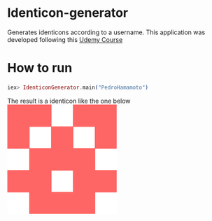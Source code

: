 # Identicon-generator
Generates identicons according to a username.
This application was developed following this [Udemy Course](https://www.udemy.com/course/.the-complete-elixir-and-phoenix-bootcamp-and-tutorial/)

# How to run
```elixir
iex> IdenticonGenerator.main("PedroHamamoto") 
```

The result is a identicon like the one below\
![PedroHamamoto identicon](static/PedroHamamoto.png)